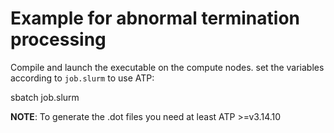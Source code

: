 
# Example for abnormal termination processing

Compile and launch the executable on the compute nodes.
set the variables according to `job.slurm` to use ATP:

   sbatch job.slurm

**NOTE**: To generate the .dot files you need at least ATP >=v3.14.10
